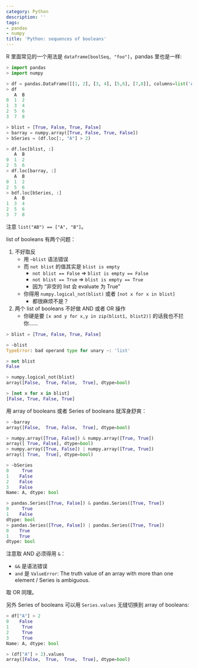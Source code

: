 ```yaml
---
category: Python
description: ''
tags:
- pandas
- numpy
title: 'Python: sequences of booleans'
---
```


R 里面常见的一个用法是 `dataframe[boolSeq, "foo"]`，pandas 里也是一样:

```python
> import pandas
> import numpy

> df = pandas.DataFrame([[1, 2], [3, 4], [5,6], [7,8]], columns=list('AB'))
> df
   A  B
0  1  2
1  3  4
2  5  6
3  7  8

> blist = [True, False, True, False]
> barray = numpy.array([True, False, True, False])
> bSeries = (df.loc[:, "A"] > 2)

> df.loc[blist, :]
   A  B
0  1  2
2  5  6
> df.loc[barray, :]
   A  B
0  1  2
2  5  6
> bdf.loc[bSeries, :] 
   A  B
1  3  4
2  5  6
3  7  8

```

注意 `list("AB") == ["A", "B"]`。

list of booleans 有两个问题：

1. 不好取反
    - 用 `~blist` 语法错误
    - 而 `not blist` 的值其实是 `blist is empty`
        - `not blist == False` $\Rightarrow$ `blist is empty == False`
        - `not blist == True` $\Rightarrow$ `blist is empty == True`
        - 因为 “非空的 list 会 evaluate 为 True”
    - 你得用 `numpy.logical_not(blist)` 或者 `[not x for x in blist]`
        - 都很麻烦不是？
2. 两个 list of booleans 不好做 AND 或者 OR 操作
    - 你硬是要 `[x and y for x,y in zip(blist1, blist2)]` 的话我也不拦你……

```python
> blist = [True, False, True, False]

> ~blist
TypeError: bad operand type for unary ~: 'list'

> not blist
False

> numpy.logical_not(blist)
array([False,  True, False,  True], dtype=bool)

> [not x for x in blist]
[False, True, False, True]
```

用 array of booleans 或者 Series of booleans 就浑身舒爽：

```python
> ~barray
array([False,  True, False,  True], dtype=bool)

> numpy.array([True, False]) & numpy.array([True, True])
array([ True, False], dtype=bool)
> numpy.array([True, False]) | numpy.array([True, True])
array([ True,  True], dtype=bool)

> ~bSeries
0     True
1    False
2    False
3    False
Name: A, dtype: bool

> pandas.Series([True, False]) & pandas.Series([True, True])
0     True
1    False
dtype: bool
> pandas.Series([True, False]) | pandas.Series([True, True])
0    True
1    True
dtype: bool
```

注意取 AND 必须得用 `&`：

- `&&` 是语法错误
- `and` 是 `ValueError`: The truth value of an array with more than one element / Series is ambiguous.

取 OR 同理。

另外 Series of booleans 可以用 `Series.values` 无缝切换到 array of booleans:

```python
> df["A"] > 2
0    False
1     True
2     True
3     True
Name: A, dtype: bool

> (df["A"] > 2).values
array([False,  True,  True,  True], dtype=bool)
```